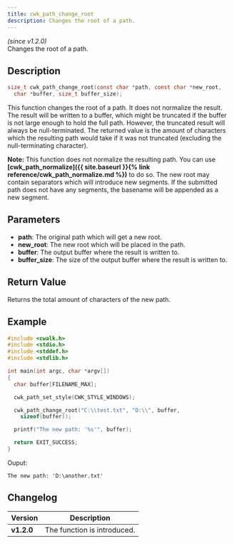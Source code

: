 ```yaml
---
title: cwk_path_change_root
description: Changes the root of a path.
---
```


_(since v1.2.0)_  
Changes the root of a path.

## Description
```c
size_t cwk_path_change_root(const char *path, const char *new_root,
  char *buffer, size_t buffer_size);
```

This function changes the root of a path. It does not normalize the result.
The result will be written to a buffer, which might be truncated if the
buffer is not large enough to hold the full path. However, the truncated
result will always be null-terminated. The returned value is the amount of
characters which the resulting path would take if it was not truncated
(excluding the null-terminating character).

**Note:** This function does not normalize the resulting path. You can use 
**[cwk_path_normalize]({{ site.baseurl }}{% link reference/cwk_path_normalize.md %})**
to do so. The new root may contain separators which will introduce new segments. 
If the submitted path does not have any segments, the basename will be appended 
as a new segment.

## Parameters
 * **path**: The original path which will get a new root.
 * **new_root**: The new root which will be placed in the path.
 * **buffer**: The output buffer where the result is written to.
 * **buffer_size**: The size of the output buffer where the result is written 
 to.

## Return Value
Returns the total amount of characters of the new path.

## Example
```c
#include <cwalk.h>
#include <stdio.h>
#include <stddef.h>
#include <stdlib.h>

int main(int argc, char *argv[])
{
  char buffer[FILENAME_MAX];

  cwk_path_set_style(CWK_STYLE_WINDOWS);

  cwk_path_change_root("C:\\test.txt", "D:\\", buffer,
    sizeof(buffer));

  printf("The new path: '%s'", buffer);

  return EXIT_SUCCESS;
}
```

Ouput:
```
The new path: 'D:\another.txt'
```

## Changelog

| Version    | Description                                            |
|------------|--------------------------------------------------------|
| **v1.2.0** | The function is introduced.                            |